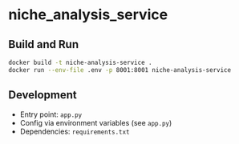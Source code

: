 # niche_analysis_service

## Build and Run

```sh
docker build -t niche-analysis-service .
docker run --env-file .env -p 8001:8001 niche-analysis-service
```

## Development

- Entry point: `app.py`
- Config via environment variables (see `app.py`)
- Dependencies: `requirements.txt`